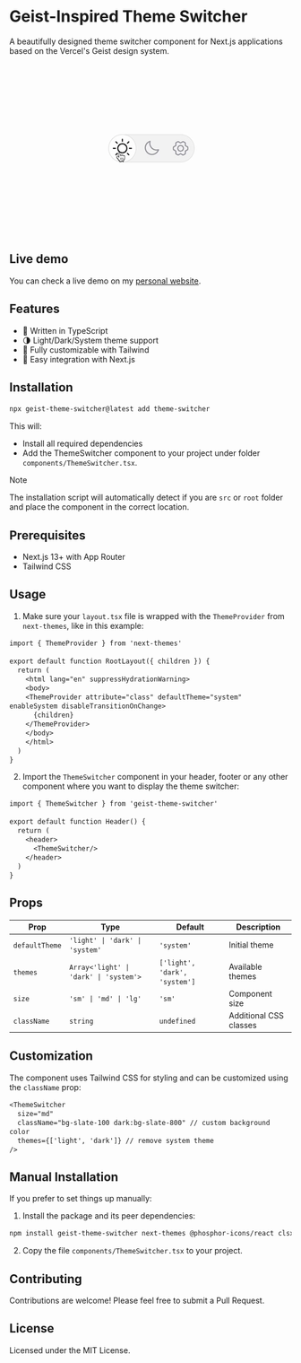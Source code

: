 # Geist-Inspired Theme Switcher

A beautifully designed theme switcher component for Next.js applications based on the Vercel's Geist design system.

<p style="text-align: center;">
   <img src="src/assets/theme-switcher.gif" alt="Theme Switcher" width="364"/>
</p>

## Live demo

You can check a live demo on my [personal website](https://www.thiago.bio/).

## Features

- 💪 Written in TypeScript
- 🌗 Light/Dark/System theme support
- 🎨 Fully customizable with Tailwind
- 🔌 Easy integration with Next.js

## Installation

```bash
npx geist-theme-switcher@latest add theme-switcher
```

This will:

- Install all required dependencies
- Add the ThemeSwitcher component to your project under folder `components/ThemeSwitcher.tsx`.


> [!NOTE]
> The installation script will automatically detect if you are `src` or `root` folder and place the component in the correct location.


## Prerequisites

- Next.js 13+ with App Router
- Tailwind CSS

## Usage

1. Make sure your `layout.tsx` file is wrapped with the `ThemeProvider` from `next-themes`, like in this example:

```tsx
import { ThemeProvider } from 'next-themes'

export default function RootLayout({ children }) {
  return (
    <html lang="en" suppressHydrationWarning>
    <body>
    <ThemeProvider attribute="class" defaultTheme="system" enableSystem disableTransitionOnChange>
      {children}
    </ThemeProvider>
    </body>
    </html>
  )
}
```

2. Import the `ThemeSwitcher` component in your header, footer or any other component where you want to display the
   theme switcher:

```tsx
import { ThemeSwitcher } from 'geist-theme-switcher'

export default function Header() {
  return (
    <header>
      <ThemeSwitcher/>
    </header>
  )
}
```

## Props

| Prop           | Type                                   | Default                       | Description            |
|----------------|----------------------------------------|-------------------------------|------------------------|
| `defaultTheme` | `'light' \| 'dark' \| 'system'`        | `'system'`                    | Initial theme          |
| `themes`       | `Array<'light' \| 'dark' \| 'system'>` | `['light', 'dark', 'system']` | Available themes       |
| `size`         | `'sm' \| 'md' \| 'lg'`                 | `'sm'`                        | Component size         |
| `className`    | `string`                               | `undefined`                   | Additional CSS classes |

## Customization

The component uses Tailwind CSS for styling and can be customized using the `className` prop:

```tsx
<ThemeSwitcher
  size="md"
  className="bg-slate-100 dark:bg-slate-800" // custom background color
  themes={['light', 'dark']} // remove system theme
/>
```

## Manual Installation

If you prefer to set things up manually:

1. Install the package and its peer dependencies:

```bash
npm install geist-theme-switcher next-themes @phosphor-icons/react clsx tailwind-merge
```

2. Copy the file `components/ThemeSwitcher.tsx` to your project.

## Contributing

Contributions are welcome! Please feel free to submit a Pull Request.

## License

Licensed under the MIT License.
